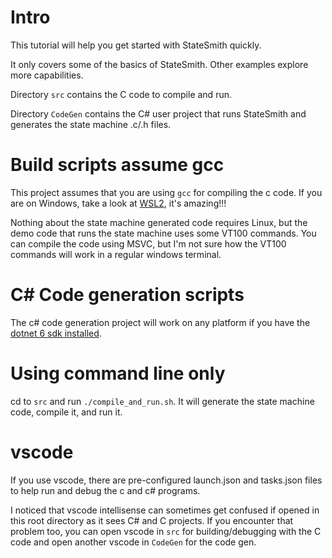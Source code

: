 # Intro
This tutorial will help you get started with StateSmith quickly.

It only covers some of the basics of StateSmith. Other examples explore more capabilities.

Directory `src` contains the C code to compile and run.

Directory `CodeGen` contains the C# user project that runs StateSmith and generates the state machine .c/.h files.


# Build scripts assume gcc

This project assumes that you are using `gcc` for compiling the c code. If you are on Windows, take a look at [WSL2](https://learn.microsoft.com/en-us/windows/wsl/install), it's amazing!!!

Nothing about the state machine generated code requires Linux, but the demo code that runs the state machine uses some VT100 commands. You can compile the code using MSVC, but I'm not sure how the VT100 commands will work in a regular windows terminal.

# C# Code generation scripts
The c# code generation project will work on any platform if you have the [dotnet 6 sdk installed](https://dotnet.microsoft.com/en-us/download/dotnet/sdk-for-vs-code).

# Using command line only
cd to `src` and run `./compile_and_run.sh`. It will generate the state machine code, compile it, and run it.

# vscode
If you use vscode, there are pre-configured launch.json and tasks.json files to help run and debug the c and c# programs.

I noticed that vscode intellisense can sometimes get confused if opened in this root directory as it sees C# and C projects.
If you encounter that problem too, you can open vscode in `src` for building/debugging with the C code and open another vscode in `CodeGen` for the code gen.

